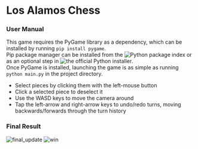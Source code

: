 # Los Alamos Chess
### User Manual
This game requires the PyGame library as a dependency, which can be installed by running ```pip install pygame```.</br>
Pip package manager can be installed from the ![Python package index](https://pypi.org/project/pip/) or as an optional step in ![the official Python installer](https://www.python.org/downloads/windows/). </br>
Once PyGame is installed, launching the game is as simple as running ```python main.py``` in the project directory.

- Select pieces by clicking them with the left-mouse button
- Click a selected piece to deselect it
- Use the WASD keys to move the camera around
- Tap the left-arrow and right-arrow keys to undo/redo turns, moving backwards/forwards through the turn history

### Final Result
![final_update](https://github.com/user-attachments/assets/1b8813d4-c079-4764-9a84-1016497a46ee)
![win](https://github.com/user-attachments/assets/caa8e0bd-8109-442b-8bbb-85ba6b83124e)
